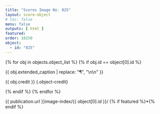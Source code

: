 ```yaml
---
title: "Scores Image No. 025"
layout: score-object
# toc: false
menu: false
outputs: [ html ]
featured: 
order: 10250
object:
  - id: "025"
---
```


{% for obj in objects.object_list %}
{% if obj.id == object[0].id %}

{{ obj.extended_caption | replace: "¶", "\n\n" }}

{{ obj.credit }} {.object-credit}

{% endif %}
{% endfor %}

<div class="object-credit object-url is-print-only">

{{ publication.url }}image-index/{{ object[0].id }}/ {% if featured %}*{% endif %}

</div>
